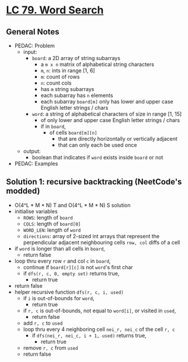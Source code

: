 # [LC 79. Word Search](https://leetcode.com/problems/word-search/)

## General Notes

- PEDAC: Problem
  - input:
    - `board`: a 2D array of string subarrays
      - a `m x n` matrix of alphabetical string characters
      - `m`, `n`: ints in range \[1, 6]
      - `m`: count of rows
      - `n`: count cols
      - has `m` string subarrays
      - each subarray has `n` elements
      - each subarray `board[m]` only has lower and upper case English letter strings / chars
    - `word`: a string of alphabetical characters of size in range \[1, 15]
      - of only lower and upper case English letter strings / chars
      - if in `board`,
        - of cells `board[m][n]`
          - that are directly horizontally or vertically adjacent
          - that can only each be used once
  - output:
    - boolean that indicates if `word` exists inside `board` or not
- PEDAC: Examples

## Solution 1: recursive backtracking (NeetCode's modded)

- O(4^L \* M \* N) T and O(4^L \* M \* N) S solution
- initialise variables
  - `ROWS`: length of `board`
  - `COLS`: length of `board[0]`
  - `WORD_LEN`: length of `word`
  - `directions`: array of 2-sized int arrays that represent the perpendicular adjacent neighbouring cells `row, col` diffs of a cell
- if `word` is longer than all cells in `board`,
  - return false
- loop thru every row `r` and col `c` in `board`,
  - continue if `board[r][c]` is not `word`'s first char
  - if `dfs(r, c, 0, empty set)` returns true,
    - return true
- return false
- helper recursive function `dfs(r, c, i, used)`
  - if `i` is out-of-bounds for `word`,
    - return true
  - if `r, c` is out-of-bounds, not equal to `word[i]`, or visited in `used`,
    - return false
  - add `r, c` to `used`
  - loop thru every 4 neighboring cell `nei_r, nei_c` of the cell `r, c`
    - if `dfs(nei_r, nei_c, i + 1, used)` returns true,
      - return true
  - remove `r, c` from `used`
  - return false
